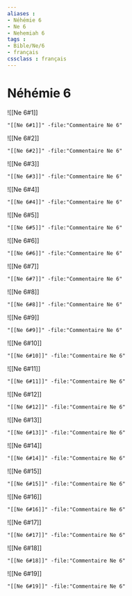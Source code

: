 ```yaml
---
aliases : 
- Néhémie 6
- Ne 6
- Nehemiah 6
tags : 
- Bible/Ne/6
- français
cssclass : français
---
```


# Néhémie 6

![[Ne 6#1]]

```query
"[[Ne 6#1]]" -file:"Commentaire Ne 6"
```

![[Ne 6#2]]

```query
"[[Ne 6#2]]" -file:"Commentaire Ne 6"
```

![[Ne 6#3]]

```query
"[[Ne 6#3]]" -file:"Commentaire Ne 6"
```

![[Ne 6#4]]

```query
"[[Ne 6#4]]" -file:"Commentaire Ne 6"
```

![[Ne 6#5]]

```query
"[[Ne 6#5]]" -file:"Commentaire Ne 6"
```

![[Ne 6#6]]

```query
"[[Ne 6#6]]" -file:"Commentaire Ne 6"
```

![[Ne 6#7]]

```query
"[[Ne 6#7]]" -file:"Commentaire Ne 6"
```

![[Ne 6#8]]

```query
"[[Ne 6#8]]" -file:"Commentaire Ne 6"
```

![[Ne 6#9]]

```query
"[[Ne 6#9]]" -file:"Commentaire Ne 6"
```

![[Ne 6#10]]

```query
"[[Ne 6#10]]" -file:"Commentaire Ne 6"
```

![[Ne 6#11]]

```query
"[[Ne 6#11]]" -file:"Commentaire Ne 6"
```

![[Ne 6#12]]

```query
"[[Ne 6#12]]" -file:"Commentaire Ne 6"
```

![[Ne 6#13]]

```query
"[[Ne 6#13]]" -file:"Commentaire Ne 6"
```

![[Ne 6#14]]

```query
"[[Ne 6#14]]" -file:"Commentaire Ne 6"
```

![[Ne 6#15]]

```query
"[[Ne 6#15]]" -file:"Commentaire Ne 6"
```

![[Ne 6#16]]

```query
"[[Ne 6#16]]" -file:"Commentaire Ne 6"
```

![[Ne 6#17]]

```query
"[[Ne 6#17]]" -file:"Commentaire Ne 6"
```

![[Ne 6#18]]

```query
"[[Ne 6#18]]" -file:"Commentaire Ne 6"
```

![[Ne 6#19]]

```query
"[[Ne 6#19]]" -file:"Commentaire Ne 6"
```

